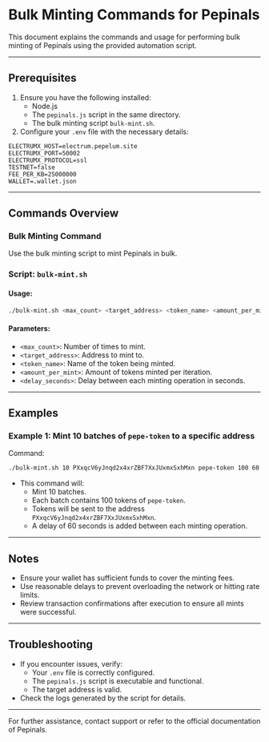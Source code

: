 # Bulk Minting Commands for Pepinals

This document explains the commands and usage for performing bulk minting of Pepinals using the provided automation script.

---

## Prerequisites

1. Ensure you have the following installed:
   - Node.js
   - The `pepinals.js` script in the same directory.
   - The bulk minting script `bulk-mint.sh`.
2. Configure your `.env` file with the necessary details:

```env
ELECTRUMX_HOST=electrum.pepelum.site
ELECTRUMX_PORT=50002
ELECTRUMX_PROTOCOL=ssl
TESTNET=false
FEE_PER_KB=25000000
WALLET=.wallet.json
```

---

## Commands Overview

### Bulk Minting Command

Use the bulk minting script to mint Pepinals in bulk.

### Script: `bulk-mint.sh`

#### Usage:

```bash
./bulk-mint.sh <max_count> <target_address> <token_name> <amount_per_mint> <delay_seconds>
```

#### Parameters:

- `<max_count>`: Number of times to mint.
- `<target_address>`: Address to mint to.
- `<token_name>`: Name of the token being minted.
- `<amount_per_mint>`: Amount of tokens minted per iteration.
- `<delay_seconds>`: Delay between each minting operation in seconds.

---

## Examples

### Example 1: Mint 10 batches of `pepe-token` to a specific address

Command:

```bash
./bulk-mint.sh 10 PXxqcV6yJnqd2x4xrZBF7XxJUxmxSxhMxn pepe-token 100 60
```

- This command will:
  - Mint 10 batches.
  - Each batch contains 100 tokens of `pepe-token`.
  - Tokens will be sent to the address `PXxqcV6yJnqd2x4xrZBF7XxJUxmxSxhMxn`.
  - A delay of 60 seconds is added between each minting operation.

---

## Notes

- Ensure your wallet has sufficient funds to cover the minting fees.
- Use reasonable delays to prevent overloading the network or hitting rate limits.
- Review transaction confirmations after execution to ensure all mints were successful.

---

## Troubleshooting

- If you encounter issues, verify:
  - Your `.env` file is correctly configured.
  - The `pepinals.js` script is executable and functional.
  - The target address is valid.
- Check the logs generated by the script for details.

---

For further assistance, contact support or refer to the official documentation of Pepinals.
